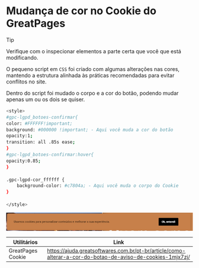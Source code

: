 # Mudança de cor no Cookie do GreatPages

>[!TIP]
>Verifique com o inspecionar elementos a parte certa que você que está modificando.

O pequeno script em `CSS` foi criado com algumas alterações nas cores, mantendo a estrutura alinhada às práticas recomendadas para evitar conflitos no site.

Dentro do script foi mudado o corpo e a cor do botão, podendo mudar apenas um ou os dois se quiser.

```sh
<style>
#gpc-lgpd_botoes-confirmar{ 
color: #FFFFFF!important;
background: #000000 !important; - Aqui você muda a cor do botão
opacity:1;
transition: all .85s ease;
}
#gpc-lgpd_botoes-confirmar:hover{
opacity:0.85;
}

.gpc-lgpd-cor_ffffff {
    background-color: #c7804a; - Aqui você muda o corpo do Cookie
}

</style>

```

<p align="center">
  <img src="https://github.com/suchsoak/Pacote-de-Front-end/blob/main/Cookie_CSS_GreatPages/Captura%20de%20tela%202025-01-09%20150119.png" alt="Cookie.png">
</p>

| Utilitários |  Link |
| ------ | ------ |
|  GreatPages Cookie  | https://ajuda.greatsoftwares.com.br/pt-br/article/como-alterar-a-cor-do-botao-de-aviso-de-cookies-1mjx7zj/

